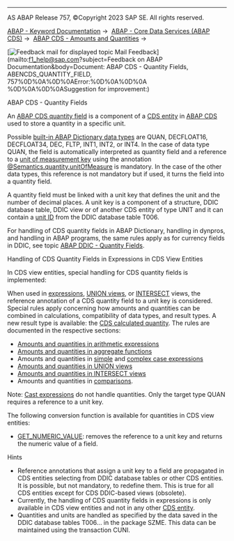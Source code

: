   

* * *

AS ABAP Release 757, ©Copyright 2023 SAP SE. All rights reserved.

[ABAP - Keyword Documentation](https://help.sap.com/doc/abapdocu_757_index_htm/7.57/en-US/abenabap.htm) →  [ABAP - Core Data Services (ABAP CDS)](https://help.sap.com/doc/abapdocu_757_index_htm/7.57/en-US/abencds.htm) →  [ABAP CDS - Amounts and Quantities](https://help.sap.com/doc/abapdocu_757_index_htm/7.57/en-US/abencds_calc_quan.htm) → 

 [![](Mail.gif?object=Mail.gif&sap-language=EN "Feedback mail for displayed topic") Mail Feedback](mailto:f1_help@sap.com?subject=Feedback on ABAP Documentation&body=Document: ABAP CDS - Quantity Fields, ABENCDS_QUANTITY_FIELD, 757%0D%0A%0D%0AError:%0D%0A%0D%0A
%0D%0A%0D%0ASuggestion for improvement:)

ABAP CDS - Quantity Fields

An [ABAP CDS quantity field](https://help.sap.com/doc/abapdocu_757_index_htm/7.57/en-US/abencds_quantity_glosry.htm "Glossary Entry") is a component of a [CDS entity](https://help.sap.com/doc/abapdocu_757_index_htm/7.57/en-US/abencds_entity_glosry.htm "Glossary Entry") in [ABAP CDS](https://help.sap.com/doc/abapdocu_757_index_htm/7.57/en-US/abenabap_cds_glosry.htm "Glossary Entry") used to store a quantity in a specific unit.

Possible [built-in ABAP Dictionary data types](https://help.sap.com/doc/abapdocu_757_index_htm/7.57/en-US/abenddic_builtin_types.htm) are QUAN, DECFLOAT16, DECFLOAT34, DEC, FLTP, INT1, INT2, or INT4. In the case of data type QUAN, the field is automatically interpreted as quantity field and a reference to a [unit of measurement key](https://help.sap.com/doc/abapdocu_757_index_htm/7.57/en-US/abenunit_glosry.htm "Glossary Entry") using the annotation [@Semantics.quantity.unitOfMeasure](https://help.sap.com/doc/abapdocu_757_index_htm/7.57/en-US/abencds_f1_element_annotation.htm) is mandatory. In the case of the other data types, this reference is not mandatory but if used, it turns the field into a quantity field.

A quantity field must be linked with a unit key that defines the unit and the number of decimal places. A unit key is a component of a structure, DDIC database table, DDIC view or of another CDS entity of type UNIT and it can contain a [unit ID](https://help.sap.com/doc/abapdocu_757_index_htm/7.57/en-US/abenunit_id_glosry.htm "Glossary Entry") from the DDIC database table T006.

For handling of CDS quantity fields in ABAP Dictionary, handling in dynpros, and handling in ABAP programs, the same rules apply as for currency fields in DDIC, see topic [ABAP DDIC - Quantity Fields](https://help.sap.com/doc/abapdocu_757_index_htm/7.57/en-US/abenddic_quantity_field.htm).

Handling of CDS Quantity Fields in Expressions in CDS View Entities

In CDS view entities, special handling for CDS quantity fields is implemented:

When used in [expressions](https://help.sap.com/doc/abapdocu_757_index_htm/7.57/en-US/abencds_expressions_v2.htm), [UNION views](https://help.sap.com/doc/abapdocu_757_index_htm/7.57/en-US/abencds_union_v2.htm), or [INTERSECT](https://help.sap.com/doc/abapdocu_757_index_htm/7.57/en-US/abencds_intersect_v2.htm) views, the reference annotation of a CDS quantity field to a unit key is considered. Special rules apply concerning how amounts and quantities can be combined in calculations, compatibility of data types, and result types. A new result type is available: the [CDS calculated quantity](https://help.sap.com/doc/abapdocu_757_index_htm/7.57/en-US/abencds_calculated_quantity_glosry.htm "Glossary Entry"). The rules are documented in the respective sections:

-   [Amounts and quantities in arithmetic expressions](https://help.sap.com/doc/abapdocu_757_index_htm/7.57/en-US/abencds_arit_exp_calc_v2.htm)
-   [Amounts and quantities in aggregate functions](https://help.sap.com/doc/abapdocu_757_index_htm/7.57/en-US/abencds_aggregate_functions_v2.htm)
-   Amounts and quantities in [simple](https://help.sap.com/doc/abapdocu_757_index_htm/7.57/en-US/abencds_simple_case_expression_v2.htm) and [complex case expressions](https://help.sap.com/doc/abapdocu_757_index_htm/7.57/en-US/abencds_searched_case_expr_v2.htm)
-   [Amounts and quantities in UNION views](https://help.sap.com/doc/abapdocu_757_index_htm/7.57/en-US/abencds_union_v2.htm)
-   [Amounts and quantities in INTERSECT views](https://help.sap.com/doc/abapdocu_757_index_htm/7.57/en-US/abencds_intersect_v2.htm)
-   Amounts and quantities in [comparisons](https://help.sap.com/doc/abapdocu_757_index_htm/7.57/en-US/abencds_cond_expr_types_v2.htm).

Note: [Cast expressions](https://help.sap.com/doc/abapdocu_757_index_htm/7.57/en-US/abencds_cast_expression_v2.htm) do not handle quantities. Only the target type QUAN requires a reference to a unit key.

The following conversion function is available for quantities in CDS view entities:

-   [GET\_NUMERIC\_VALUE](https://help.sap.com/doc/abapdocu_757_index_htm/7.57/en-US/abencds_conv_func_unit_curr_v2.htm): removes the reference to a unit key and returns the numeric value of a field.

Hints

-   Reference annotations that assign a unit key to a field are propagated in CDS entities selecting from DDIC database tables or other CDS entities. It is possible, but not mandatory, to redefine them. This is true for all CDS entities except for CDS DDIC-based views (obsolete).
-   Currently, the handling of CDS quantity fields in expressions is only available in CDS view entities and not in any other [CDS entity](https://help.sap.com/doc/abapdocu_757_index_htm/7.57/en-US/abencds_entity_glosry.htm "Glossary Entry").
-   Quantities and units are handled as specified by the data saved in the DDIC database tables T006... in the package SZME. This data can be maintained using the transaction CUNI.